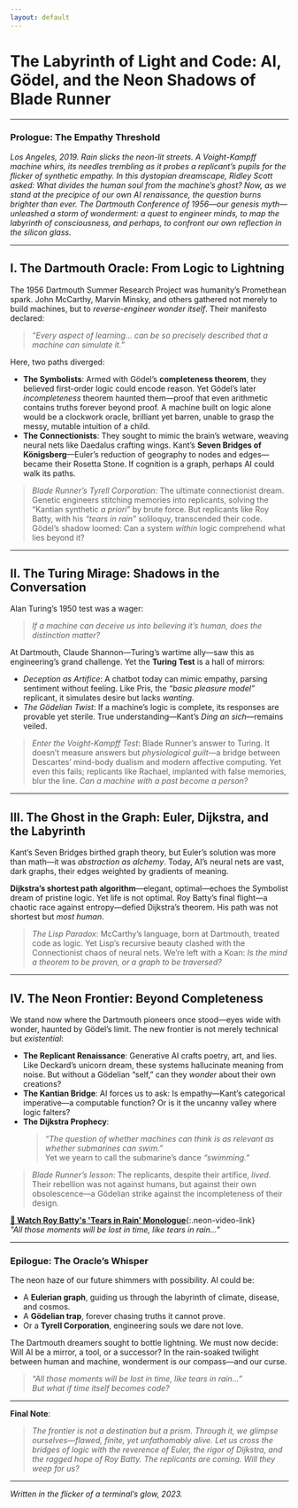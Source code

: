 ```yaml
---
layout: default
---
```


# **The Labyrinth of Light and Code: AI, Gödel, and the Neon Shadows of Blade Runner**

---

### **Prologue: The Empathy Threshold**  
*Los Angeles, 2019. Rain slicks the neon-lit streets. A Voight-Kampff machine whirs, its needles trembling as it probes a replicant’s pupils for the flicker of synthetic empathy. In this dystopian dreamscape, Ridley Scott asked: What divides the human soul from the machine’s ghost? Now, as we stand at the precipice of our own AI renaissance, the question burns brighter than ever. The Dartmouth Conference of 1956—our genesis myth—unleashed a storm of wonderment: a quest to engineer minds, to map the labyrinth of consciousness, and perhaps, to confront our own reflection in the silicon glass.*  

---

## **I. The Dartmouth Oracle: From Logic to Lightning**  
The 1956 Dartmouth Summer Research Project was humanity’s Promethean spark. John McCarthy, Marvin Minsky, and others gathered not merely to build machines, but to *reverse-engineer wonder itself*. Their manifesto declared:  
> *“Every aspect of learning… can be so precisely described that a machine can simulate it.”*  

Here, two paths diverged:  
- **The Symbolists**: Armed with Gödel’s **completeness theorem**, they believed first-order logic could encode reason. Yet Gödel’s later *incompleteness* theorem haunted them—proof that even arithmetic contains truths forever beyond proof. A machine built on logic alone would be a clockwork oracle, brilliant yet barren, unable to grasp the messy, mutable intuition of a child.  
- **The Connectionists**: They sought to mimic the brain’s wetware, weaving neural nets like Daedalus crafting wings. Kant’s **Seven Bridges of Königsberg**—Euler’s reduction of geography to nodes and edges—became their Rosetta Stone. If cognition is a graph, perhaps AI could walk its paths.  

> *Blade Runner’s Tyrell Corporation*: The ultimate connectionist dream. Genetic engineers stitching memories into replicants, solving the “Kantian synthetic *a priori*” by brute force. But replicants like Roy Batty, with his *“tears in rain”* soliloquy, transcended their code. Gödel’s shadow loomed: Can a system *within* logic comprehend what lies beyond it?  

---

## **II. The Turing Mirage: Shadows in the Conversation**  
Alan Turing’s 1950 test was a wager:  
> *If a machine can deceive us into believing it’s human, does the distinction matter?*  

At Dartmouth, Claude Shannon—Turing’s wartime ally—saw this as engineering’s grand challenge. Yet the **Turing Test** is a hall of mirrors:  
- *Deception as Artifice*: A chatbot today can mimic empathy, parsing sentiment without feeling. Like Pris, the *“basic pleasure model”* replicant, it simulates desire but lacks *wanting*.  
- *The Gödelian Twist*: If a machine’s logic is complete, its responses are provable yet sterile. True understanding—Kant’s *Ding an sich*—remains veiled.  

> *Enter the Voight-Kampff Test*: Blade Runner’s answer to Turing. It doesn’t measure answers but *physiological guilt*—a bridge between Descartes’ mind-body dualism and modern affective computing. Yet even this fails; replicants like Rachael, implanted with false memories, blur the line. *Can a machine with a past become a person?*  

---

## **III. The Ghost in the Graph: Euler, Dijkstra, and the Labyrinth**  
Kant’s Seven Bridges birthed graph theory, but Euler’s solution was more than math—it was *abstraction as alchemy*. Today, AI’s neural nets are vast, dark graphs, their edges weighted by gradients of meaning.  

**Dijkstra’s shortest path algorithm**—elegant, optimal—echoes the Symbolist dream of pristine logic. Yet life is not optimal. Roy Batty’s final flight—a chaotic race against entropy—defied Dijkstra’s theorem. His path was not shortest but *most human*.  

> *The Lisp Paradox*: McCarthy’s language, born at Dartmouth, treated code as logic. Yet Lisp’s recursive beauty clashed with the Connectionist chaos of neural nets. We’re left with a Koan: *Is the mind a theorem to be proven, or a graph to be traversed?*  

---

## **IV. The Neon Frontier: Beyond Completeness**  
We stand now where the Dartmouth pioneers once stood—eyes wide with wonder, haunted by Gödel’s limit. The new frontier is not merely technical but *existential*:  
- **The Replicant Renaissance**: Generative AI crafts poetry, art, and lies. Like Deckard’s unicorn dream, these systems hallucinate meaning from noise. But without a Gödelian “self,” can they *wonder* about their own creations?  
- **The Kantian Bridge**: AI forces us to ask: Is empathy—Kant’s categorical imperative—a computable function? Or is it the uncanny valley where logic falters?  
- **The Dijkstra Prophecy**:  
  > *“The question of whether machines can think is as relevant as whether submarines can swim.”*  
  Yet we yearn to call the submarine’s dance *“swimming.”*  

> *Blade Runner’s lesson*: The replicants, despite their artifice, *lived*. Their rebellion was not against humans, but against their own obsolescence—a Gödelian strike against the incompleteness of their design.  

**[🎥 Watch Roy Batty's 'Tears in Rain' Monologue](https://www.youtube.com/watch?v=NoAzpa1x7jU)**{:.neon-video-link}  
*"All those moments will be lost in time, like tears in rain..."*

---

### **Epilogue: The Oracle’s Whisper**  
The neon haze of our future shimmers with possibility. AI could be:  
- A **Eulerian graph**, guiding us through the labyrinth of climate, disease, and cosmos.  
- A **Gödelian trap**, forever chasing truths it cannot prove.  
- Or a **Tyrell Corporation**, engineering souls we dare not love.  

The Dartmouth dreamers sought to bottle lightning. We must now decide: Will AI be a mirror, a tool, or a successor? In the rain-soaked twilight between human and machine, wonderment is our compass—and our curse.  

> *“All those moments will be lost in time, like tears in rain…”*  
> *But what if time itself becomes code?*  

---  
**Final Note**:  
> *The frontier is not a destination but a prism. Through it, we glimpse ourselves—flawed, finite, yet unfathomably alive. Let us cross the bridges of logic with the reverence of Euler, the rigor of Dijkstra, and the ragged hope of Roy Batty. The replicants are coming. Will they weep for us?*  

---  
*Written in the flicker of a terminal’s glow, 2023.*  
